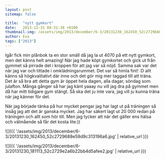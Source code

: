 ```yaml
---
layout: post
sitemap: false

title:  "nytt gymkort"
date:   2013-12-31 08:31:38 +0100
thumbnail-img: /assets/img/2013/december/6-3/20131230_162450_52c2729688e59d9c313196a6.jpg
author: Eva
tags: ["2013"]
---
```


Igår fick min plånbok ta en stor smäll då jag la ut 4070 på ett nytt gymkort,  men det känns helt amazing! När jag hade köpt gymkortet och gick ut från gymmet så pirrade det i kroppen för att jag var så nöjd.  Samma sak var det när jag var och tittade i omklädningsrummet.  Det var så himla fint! :D allt känns så högkvalitativt där inne och det gör mig mer taggad till att träna. Det är så bra att detta gym är öppet hela dagen, alla dagar, söndag som julafton.  Många gånger så har jag känt yaaay nu vill jag dra på gymmet men då har mitt tidigare gym stängt.  Så ska det ju inte vara, jag vill ju kunna träna när jag känner för det. 

När jag började tänka på hur mycket pengar jag har lagt ut på träningen så insåg jag att det är ganska mycket. Jag har säkert lagt ut 20 000 redan på träningen och allt som hör till. Men jag tycker att när det gäller ens hälsa och välmående så får det kosta lite:))

![]({{ '/assets/img/2013/december/6-3/20131230_162450_52c2729688e59d9c313196a6.jpg'  | relative_url }})

![]({{ '/assets/img/2013/december/6-3/20131230_181113_52c2729e2a6b22bb4d5afee2.jpg'  | relative_url }})

